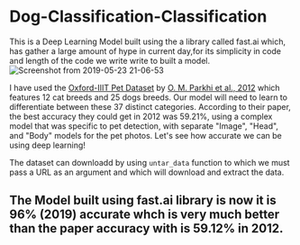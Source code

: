 # Dog-Classification-Classification
This is a Deep Learning Model built using the a library called fast.ai which, has gather a large  amount of hype in current day,for its simplicity in code and length of the code we write write to built a model.
![Screenshot from 2019-05-23 21-06-53](https://user-images.githubusercontent.com/29728855/58266484-5cb2bb00-7d9f-11e9-864b-4574ab70ae4c.png)

I have used the [Oxford-IIIT Pet Dataset](http://www.robots.ox.ac.uk/~vgg/data/pets/) by 
[O. M. Parkhi et al., 2012](http://www.robots.ox.ac.uk/~vgg/publications/2012/parkhi12a/parkhi12a.pdf) 
which features 12 cat breeds and 25 dogs breeds. 
Our model will need to learn to differentiate between these 37 distinct categories.
According to their paper, the best accuracy they could get in 2012 was 59.21%, 
using a complex model that was specific to pet detection, with separate "Image", "Head", and "Body" models for the pet photos. 
Let's see how accurate we can be using deep learning!

The dataset can downloadd by using `untar_data` function to which we must pass a URL as an argument and which will download and extract the data.

## The Model built using fast.ai library is now it is 96% (2019) accurate whch is very much better than the paper accuracy with is 59.12% in 2012.
